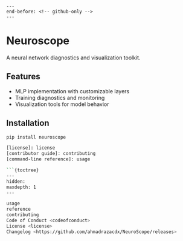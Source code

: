 ```{include} ../README.md
---
end-before: <!-- github-only -->
---
```

# Neuroscope

A neural network diagnostics and visualization toolkit.

## Features

- MLP implementation with customizable layers
- Training diagnostics and monitoring
- Visualization tools for model behavior

## Installation

```bash
pip install neuroscope

[license]: license
[contributor guide]: contributing
[command-line reference]: usage

```{toctree}
---
hidden:
maxdepth: 1
---

usage
reference
contributing
Code of Conduct <codeofconduct>
License <license>
Changelog <https://github.com/ahmadrazacdx/NeuroScope/releases>
```
